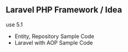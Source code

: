 ## Laravel PHP Framework / Idea

use 5.1

 - Entity, Repository Sample Code
 - Laravel with AOP Sample Code
